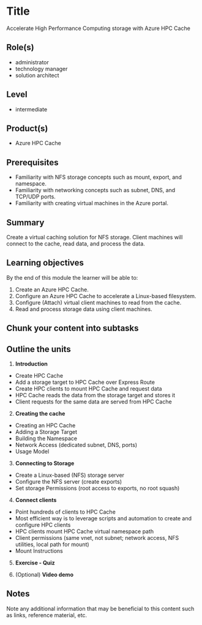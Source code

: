 # Title

Accelerate High Performance Computing storage with Azure HPC Cache
<!--- Alternate title: Accelerate NFS for HPC storage by using Azure HPC Cache -->

## Role(s)

- administrator
- technology manager
- solution architect
<!--- Optional: functional consultant -->

## Level

- intermediate

## Product(s)

- Azure HPC Cache

## Prerequisites

- Familiarity with NFS storage concepts such as mount, export, and namespace.
- Familiarity with networking concepts such as subnet, DNS, and TCP/UDP ports.
- Familiarity with creating virtual machines in the Azure portal.

## Summary

Create a virtual caching solution for NFS storage. Client machines will connect to the cache, read data, and process the data.

## Learning objectives

By the end of this module the learner will be able to:
1. Create an Azure HPC Cache.
1. Configure an Azure HPC Cache to accelerate a Linux-based filesystem.
1. Configure (Attach) virtual client machines to read from the cache.
1. Read and process storage data using client machines.

## Chunk your content into subtasks

<!---
Identify the subtasks of *module title*

| Subtask | What part of the introduction scenario does this subtask satisfy? | How will you assess it: **Exercise or Knowledge check**? | Which learning objective(s) does this help meet? | Does the subtask have enough learning content to justify an entire unit? If not, which other subtask will you combine it with? |
| ---- | ---- | ---- | ---- | ---- |
| TODO | TODO | TODO | TODO | TODO |
| TODO | TODO | TODO | TODO | TODO |
| TODO | TODO | TODO | TODO | TODO |
-->


## Outline the units

<!--- *Add more units as needed for your content*

1. **Introduction**

    Provide a scenario of a real-world job-task that shows how the technology is used in practice:

    *Add your scenario [(Scenario guidance)](https://review.docs.microsoft.com/en-us/learn-docs/docs/id-guidance-scenarios)*

1. **Learning-content unit title**

    List the content that will enable the learner to *subtask*:

    - Enabling objective
        - Information needed to accomplish the enabling objective
        - Information needed to accomplish the enabling objective
    - Enabling objective
        - Information needed to accomplish the enabling objective
        - Information needed to accomplish the enabling objective
    - Enabling objective
        - Information needed to accomplish the enabling objective
        - Information needed to accomplish the enabling objective

    **Knowledge check**

    What types of questions will test *learning objective*? *[(Knowledge check guidance)](https://review.docs.microsoft.com/en-us/learn-docs/docs/id-guidance-knowledge-check)*

    - Question type
    - Question type

1. **Exercise - exercise unit title**

    List the steps which apply the learning content from previous unit:

    1. Step
    1. Step
    1. Step

1. **Summary**

    How did you solve the problem in the initial scenario with the knowledge learned in the module? 
    
    *Add your summary [(Summary guidance)](https://review.docs.microsoft.com/en-us/learn-docs/docs/id-guidance-module-summary-unit)*

-->

1. **Introduction**

- Create HPC Cache
- Add a storage target to HPC Cache over Express Route
- Create HPC clients to mount HPC Cache and request data
- HPC Cache reads the data from the storage target and stores it
- Client requests for the same data are served from HPC Cache

2. **Creating the cache**

- Creating an HPC Cache
- Adding a Storage Target
- Building the Namespace
- Network Access (dedicated subnet, DNS, ports)
- Usage Model

3. **Connecting to Storage**

- Create a Linux-based (NFS) storage server
- Configure the NFS server (create exports)
- Set storage Permissions (root access to exports, no root squash)

4. **Connect clients**

- Point hundreds of clients to HPC Cache
- Most efficient way is to leverage scripts and automation to create and configure HPC clients
- HPC clients mount HPC Cache virtual namespace path
- Client permissions (same vnet, not subnet; network access, NFS utilities, local path for mount)
- Mount Instructions

5. **Exercise - Quiz**

6. (Optional) **Video demo**

## Notes

Note any additional information that may be beneficial to this content such as links, reference material, etc.